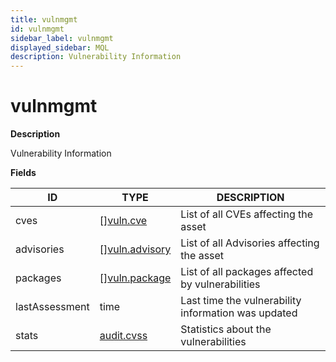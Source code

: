 ```yaml
---
title: vulnmgmt
id: vulnmgmt
sidebar_label: vulnmgmt
displayed_sidebar: MQL
description: Vulnerability Information
---
```


# vulnmgmt

**Description**

Vulnerability Information

**Fields**

| ID             | TYPE                                        | DESCRIPTION                                         |
| -------------- | ------------------------------------------- | --------------------------------------------------- |
| cves           | &#91;&#93;[vuln.cve](vuln.cve.md)           | List of all CVEs affecting the asset                |
| advisories     | &#91;&#93;[vuln.advisory](vuln.advisory.md) | List of all Advisories affecting the asset          |
| packages       | &#91;&#93;[vuln.package](vuln.package.md)   | List of all packages affected by vulnerabilities    |
| lastAssessment | time                                        | Last time the vulnerability information was updated |
| stats          | [audit.cvss](audit.cvss.md)                 | Statistics about the vulnerabilities                |
